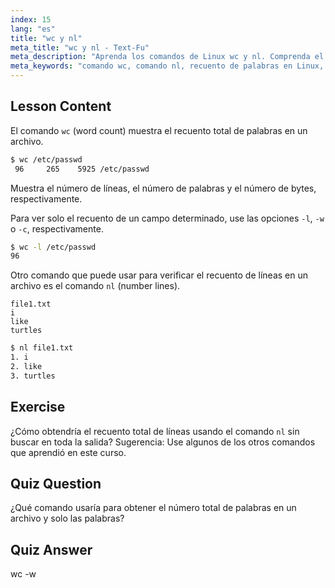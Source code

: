 ```yaml
---
index: 15
lang: "es"
title: "wc y nl"
meta_title: "wc y nl - Text-Fu"
meta_description: "Aprenda los comandos de Linux wc y nl. Comprenda el recuento de palabras, la numeración de líneas y el análisis de archivos. ¡Mejore sus habilidades de línea de comandos de Linux hoy mismo!"
meta_keywords: "comando wc, comando nl, recuento de palabras en Linux, números de línea en Linux, análisis de archivos, tutorial de Linux, Linux para principiantes, guía de Linux"
---
```


## Lesson Content

El comando `wc` (word count) muestra el recuento total de palabras en un archivo.

```bash
$ wc /etc/passwd
 96     265    5925 /etc/passwd
```

Muestra el número de líneas, el número de palabras y el número de bytes, respectivamente.

Para ver solo el recuento de un campo determinado, use las opciones `-l`, `-w` o `-c`, respectivamente.

```bash
$ wc -l /etc/passwd
96
```

Otro comando que puede usar para verificar el recuento de líneas en un archivo es el comando `nl` (number lines).

```plaintext
file1.txt
i
like
turtles
```

```bash
$ nl file1.txt
1. i
2. like
3. turtles
```

## Exercise

¿Cómo obtendría el recuento total de líneas usando el comando `nl` sin buscar en toda la salida? Sugerencia: Use algunos de los otros comandos que aprendió en este curso.

## Quiz Question

¿Qué comando usaría para obtener el número total de palabras en un archivo y solo las palabras?

## Quiz Answer

wc -w
